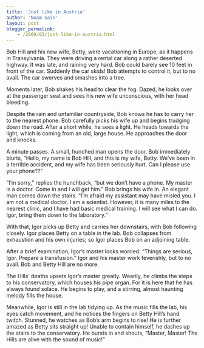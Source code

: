 ```yaml
---
title: 'Just like in Austria'
author: 'Noam Sain'
layout: post
blogger_permalink:
    - /2009/03/just-like-in-austria.html
---
```


Bob Hill and his new wife, Betty, were vacationing in Europe, as it happens in Transylvania. They were driving a rental car along a rather deserted highway. It was late, and raining very hard. Bob could barely see 10 feet in front of the car. Suddenly the car skids! Bob attempts to control it, but to no avail. The car swerves and smashes into a tree.

Moments later, Bob shakes his head to clear the fog. Dazed, he looks over at the passenger seat and sees his new wife unconscious, with her head bleeding.

Despite the rain and unfamiliar countryside, Bob knows he has to carry her to the nearest phone. Bob carefully picks his wife up and begins trudging down the road. After a short while, he sees a light. He heads towards the light, which is coming from an old, large house. He approaches the door and knocks.

A minute passes. A small, hunched man opens the door. Bob immediately blurts, “Hello, my name is Bob Hill, and this is my wife, Betty. We’ve been in a terrible accident, and my wife has been seriously hurt. Can I please use your phone??”

“I’m sorry,” replies the hunchback, “but we don’t have a phone. My master is a doctor. Come in and I will get him.” Bob brings his wife in. An elegant man comes down the stairs. “I’m afraid my assistant may have misled you. I am not a medical doctor. I am a scientist. However, it is many miles to the nearest clinic, and I have had basic medical training. I will see what I can do. Igor, bring them down to the laboratory.”

With that, Igor picks up Betty and carries her downstairs, with Bob following closely. Igor places Betty on a table in the lab. Bob collapses from exhaustion and his own injuries; so Igor places Bob on an adjoining table.

After a brief examination, Igor’s master looks worried. “Things are serious, Igor. Prepare a transfusion.” Igor and his master work feverishly, but to no avail. Bob and Betty Hill are no more.

The Hills’ deaths upsets Igor’s master greatly. Wearily, he climbs the steps to his conservatory, which houses his pipe organ. For it is here that he has always found solace. He begins to play, and a stirring, almost haunting melody fills the house.

Meanwhile, Igor is still in the lab tidying up. As the music fills the lab, his eyes catch movement, and he notices the fingers on Betty Hill’s hand twitch. Stunned, he watches as Bob’s arm begins to rise! He is further amazed as Betty sits straight up! Unable to contain himself, he dashes up the stairs to the conservatory. He bursts in and shouts, “Master, Master! The Hills are alive with the sound of music!”